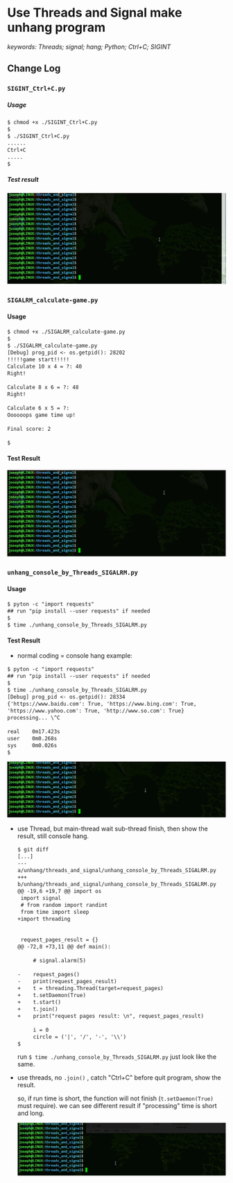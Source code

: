 # Use Threads and Signal make unhang program

*keywords: Threads; signal; hang; Python; Ctrl+C; SIGINT*



## Change Log

### `SIGINT_Ctrl+C.py`

##### Usage

```shell
$ chmod +x ./SIGINT_Ctrl+C.py
$ 
$ ./SIGINT_Ctrl+C.py
......
Ctrl+C
.....
$ 
```

##### Test result

![simple_catch_Ctrl+C=SIGINT_demo](res/simple_catch_Ctrl+C=SIGINT_demo.gif)



### `SIGALRM_calculate-game.py`

#### Usage

```shell
$ chmod +x ./SIGALRM_calculate-game.py
$ 
$ ./SIGALRM_calculate-game.py 
[Debug] prog_pid <- os.getpid(): 28202
!!!!!game start!!!!!
Calculate 10 x 4 = ?: 40
Right!

Calculate 8 x 6 = ?: 48
Right!

Calculate 6 x 5 = ?: 
Oooooops game time up!

Final score: 2

$ 
```

#### Test Result

![set-Alarm_SIGALRM](res/set-Alarm_SIGALRM.gif)



### `unhang_console_by_Threads_SIGALRM.py`

#### Usage

```shell
$ pyton -c "import requests"
## run "pip install --user requests" if needed
$ 
$ time ./unhang_console_by_Threads_SIGALRM.py 
```

#### Test Result

- normal coding = console hang example:

```shell
$ pyton -c "import requests"
## run "pip install --user requests" if needed
$ 
$ time ./unhang_console_by_Threads_SIGALRM.py 
[Debug] prog_pid <- os.getpid(): 28334
{'https://www.baidu.com': True, 'https://www.bing.com': True, 'https://www.yahoo.com': True, 'http://www.so.com': True}
processing... \^C

real    0m17.423s
user    0m0.268s
sys	    0m0.026s
$ 
```

![console_hang_example](res/console_hang_example.gif)

- use Thread, but main-thread wait sub-thread finish, then show the result, still console hang.

  ```shell
  $ git diff
  [...]
  --- a/unhang/threads_and_signal/unhang_console_by_Threads_SIGALRM.py
  +++ b/unhang/threads_and_signal/unhang_console_by_Threads_SIGALRM.py
  @@ -19,6 +19,7 @@ import os
   import signal
   # from random import randint
   from time import sleep
  +import threading
   
   
   request_pages_result = {}
  @@ -72,8 +73,11 @@ def main():
   
       # signal.alarm(5)
   
  -    request_pages()
  -    print(request_pages_result)
  +    t = threading.Thread(target=request_pages)
  +    t.setDaemon(True)
  +    t.start()
  +    t.join()
  +    print("request pages result: \n", request_pages_result)
   
       i = 0
       circle = ('|', '/', '-', '\\')
  $
  ```

  run `$ time ./unhang_console_by_Threads_SIGALRM.py` just look like the same.

- use threads, no `.join()` , catch "Ctrl+C" before quit program, show the result. 

  so, if run time is short, the function will not finish (`t.setDaemon(True)` must require). we can see different result if "processing" time is short and long.

  ![threads_half_unhang](res/threads_half_unhang.gif)





